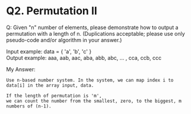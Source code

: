 # Q2. Permutation II
Q: Given "n" number of elements, please demonstrate how to output a permutation with a length of n.
(Duplications acceptable; please use only pseudo-code and/or algorithm in your answer.)

Input example: data = { 'a', 'b', 'c' }\
Output example: aaa, aab, aac, aba, abb, abc, ... , cca, ccb, ccc

My Answer:
```
Use n-based number system. In the system, we can map index i to data[i] in the array input, data.

If the length of permutation is 'm',
we can count the number from the smallest, zero, to the biggest, m numbers of (n-1).

```